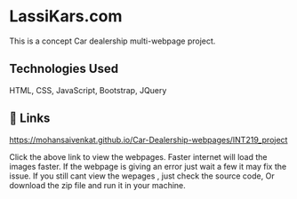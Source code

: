 
# LassiKars.com

This is a concept Car dealership multi-webpage project.




## Technologies Used

HTML,
CSS,
JavaScript,
Bootstrap,
JQuery




## 🔗 Links
https://mohansaivenkat.github.io/Car-Dealership-webpages/INT219_project

Click the above link to view the webpages.
Faster internet will load the images faster.
If the webpage is giving an error just wait a few it may fix the issue.
If you still cant view the wepages , just check the source code, Or download the zip file and run it in your machine.



